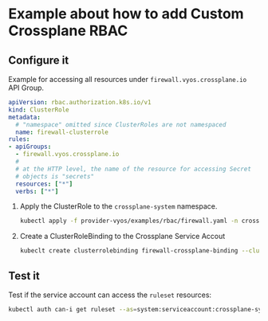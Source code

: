 # Example about how to add Custom Crossplane RBAC

## Configure it

Example for accessing all resources under `firewall.vyos.crossplane.io` API Group.

```yaml
apiVersion: rbac.authorization.k8s.io/v1
kind: ClusterRole
metadata:
  # "namespace" omitted since ClusterRoles are not namespaced
  name: firewall-clusterrole
rules:
- apiGroups:
  - firewall.vyos.crossplane.io
  #
  # at the HTTP level, the name of the resource for accessing Secret
  # objects is "secrets"
  resources: ["*"]
  verbs: ["*"]
```

1. Apply the ClusterRole to the `crossplane-system` namespace.

    ```bash
    kubectl apply -f provider-vyos/examples/rbac/firewall.yaml -n crossplane-system
    ```
2. Create a ClusterRoleBinding to the Crossplane Service Accout

    ```bash
    kubeclt create clusterrolebinding firewall-crossplane-binding --clusterrole firewall-clusterrole --serviceaccount crossplane-system:crossplane
    ```

## Test it

Test if the service account can access the `ruleset` resources:

```bash
kubectl auth can-i get ruleset --as=system:serviceaccount:crossplane-system:crossplane
```